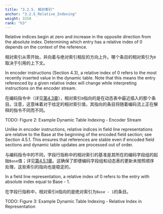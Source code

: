 ```yaml
---
title: "3.2.5. 相对索引"
anchor: "3.2.5_Relative_Indexing"
weight: 3250
rank: "h3"
---
```


Relative indices begin at zero and increase in the opposite direction from the absolute index. Determining which entry has a relative index of 0 depends on the context of the reference.

相对索引从零开始，并向着与绝对索引相反的方向上升。哪个条目的相对索引为`0`取决于引用的上下文。

In encoder instructions (Section 4.3), a relative index of 0 refers to the most recently inserted value in the dynamic table. Note that this means the entry referenced by a given relative index will change while interpreting instructions on the encoder stream.

在编码指令中（详见[第4.3章]()），相对索引`0`指向的是在动态表中最近插入的那个条目。注意，这意味着对于给定的相对索引值，其指向的条目将随着编码流上正在解释的指令不同而不同。

TODO: Figure 2: Example Dynamic Table Indexing - Encoder Stream

Unlike in encoder instructions, relative indices in field line representations are relative to the Base at the beginning of the encoded field section; see Section 4.5.1. This ensures that references are stable even if encoded field sections and dynamic table updates are processed out of order.

与编码指令中的不同，字段行指称中的相对索引的基准是其所在的编码字段组的起始`Base`值；详见[第4.5.1章]()。这确保了即便编码字段组和动态表的更新未按照顺序处理，这些索引的指向也是稳定的。

In a field line representation, a relative index of 0 refers to the entry with absolute index equal to Base - 1.

在字段行指称中，相对索引`0`指向的是绝对索引为`Base - 1`的条目。

TODO: Figure 3: Example Dynamic Table Indexing - Relative Index in Representation
